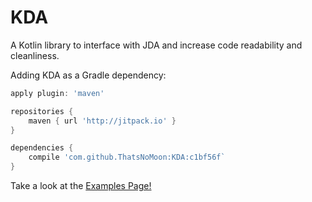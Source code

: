 # KDA
A Kotlin library to interface with JDA and increase code readability and cleanliness.

Adding KDA as a Gradle dependency:
```groovy
apply plugin: 'maven'

repositories {
    maven { url 'http://jitpack.io' }
}

dependencies {
    compile 'com.github.ThatsNoMoon:KDA:c1bf56f`
}
```

Take a look at the [Examples Page!](https://github.com/ThatsNoMoon/KDA/wiki/Examples)
